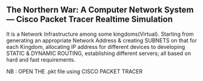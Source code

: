 ## The Northern War: A Computer Network System — Cisco Packet Tracer Realtime Simulation

It is a Network Infrastructure among some kingdoms(Virtual). Starting from generating an appropriate Network Address & creating SUBNETS on that for each Kingdom, allocating IP address for different devices to developing STATIC & DYNAMIC ROUTING, establishing different servers; all based on hard and fast requirements.

NB : OPEN THE .pkt file using CISCO PACKET TRACER

